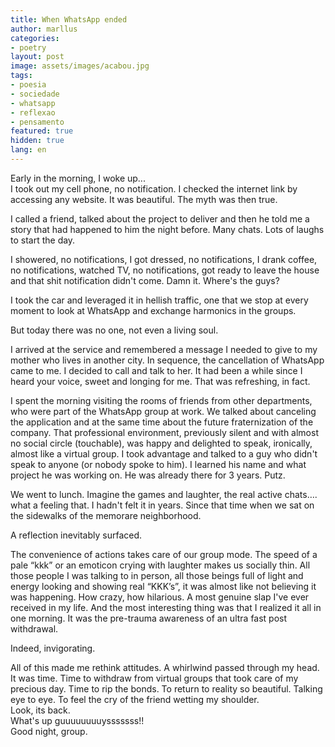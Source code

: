 ```yaml
---
title: When WhatsApp ended
author: marllus
categories:
- poetry
layout: post
image: assets/images/acabou.jpg
tags:
- poesia
- sociedade
- whatsapp
- reflexao
- pensamento
featured: true
hidden: true
lang: en
---
```


Early in the morning, I woke up...<br>I took out my cell phone, no notification. I checked the internet link by accessing any website. It was beautiful. The myth was then true.

I called a friend, talked about the project to deliver and then he told me a story that had happened to him the night before. Many chats. Lots of laughs to start the day.

I showered, no notifications, I got dressed, no notifications, I drank coffee, no notifications, watched TV, no notifications, got ready to leave the house and that shit notification didn't come. Damn it. Where's the guys?

I took the car and leveraged it in hellish traffic, one that we stop at every moment to look at WhatsApp and exchange harmonics in the groups.

But today there was no one, not even a living soul.

I arrived at the service and remembered a message I needed to give to my mother who lives in another city. In sequence, the cancellation of WhatsApp came to me. I decided to call and talk to her. It had been a while since I heard your voice, sweet and longing for me. That was refreshing, in fact.

I spent the morning visiting the rooms of friends from other departments, who were part of the WhatsApp group at work. We talked about canceling the application and at the same time about the future fraternization of the company. That professional environment, previously silent and with almost no social circle (touchable), was happy and delighted to speak, ironically, almost like a virtual group. I took advantage and talked to a guy who didn't speak to anyone (or nobody spoke to him). I learned his name and what project he was working on. He was already there for 3 years. Putz.<br>

We went to lunch. Imagine the games and laughter, the real active chats…. what a feeling that. I hadn't felt it in years. Since that time when we sat on the sidewalks of the memorare neighborhood.

A reflection inevitably surfaced.

The convenience of actions takes care of our group mode. The speed of a pale “kkk” or an emoticon crying with laughter makes us socially thin. All those people I was talking to in person, all those beings full of light and energy looking and showing real “KKK’s”, it was almost like not believing it was happening. How crazy, how hilarious. A most genuine slap I've ever received in my life.
And the most interesting thing was that I realized it all in one morning. It was the pre-trauma awareness of an ultra fast post withdrawal.

Indeed, invigorating.

All of this made me rethink attitudes. A whirlwind passed through my head. It was time. Time to withdraw from virtual groups that took care of my precious day. Time to rip the bonds. To return to reality so beautiful. Talking eye to eye. To feel the cry of the friend wetting my shoulder.<br>Look, its back.<br>What's up guuuuuuuuysssssss!!<br>Good night, group.<br>
